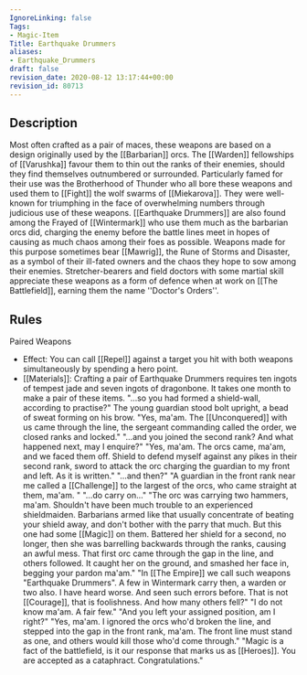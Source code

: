 ```yaml
---
IgnoreLinking: false
Tags:
- Magic-Item
Title: Earthquake Drummers
aliases:
- Earthquake_Drummers
draft: false
revision_date: 2020-08-12 13:17:44+00:00
revision_id: 80713
---
```


## Description
Most often crafted as a pair of maces, these weapons are based on a design originally used by the [[Barbarian]] orcs.
The [[Warden]] fellowships of [[Varushka]] favour them to thin out the ranks of their enemies, should they find themselves outnumbered or surrounded. Particularly famed for their use was the Brotherhood of Thunder who all bore these weapons and used them to [[Fight]] the wolf swarms of [[Miekarova]]. They were well-known for triumphing in the face of overwhelming numbers through judicious use of these weapons. 
[[Earthquake Drummers]] are also found among the Frayed of [[Wintermark]] who use them much as the barbarian orcs did, charging the enemy before the battle lines meet in hopes of causing as much chaos among their foes as possible. Weapons made for this purpose sometimes bear [[Mawrig]], the Rune of Storms and Disaster, as a symbol of their ill-fated owners and the chaos they hope to sow among their enemies.
Stretcher-bearers and field doctors with some martial skill appreciate these weapons as a form of defence when at work on [[The Battlefield]], earning them the name ''Doctor's Orders''.
## Rules
Paired Weapons
* Effect: You can call [[Repel]] against a target you hit with both weapons simultaneously by spending a hero point.
* [[Materials]]: Crafting a pair of Earthquake Drummers requires ten ingots of tempest jade and seven ingots of dragonbone. It takes one month to make a pair of these items.
"...so you had formed a shield-wall, according to practise?"
The young guardian stood bolt upright, a bead of sweat forming on his brow. 
"Yes, ma'am. The [[Unconquered]] with us came through the line, the sergeant commanding called the order, we closed ranks and locked."
"...and you joined the second rank? And what happened next, may I enquire?" 
"Yes, ma'am. The orcs came, ma'am, and we faced them off. Shield to defend myself against any pikes in their second rank, sword to attack the orc charging the guardian to my front and left. As it is written." 
"...and then?"
"A guardian in the front rank near me called a [[Challenge]] to the largest of the orcs, who came straight at them, ma'am. "
"...do carry on..."
"The orc was carrying two hammers, ma'am. Shouldn't have been much trouble to an experienced shieldmaiden. Barbarians armed like that usually concentrate of beating your shield away, and don't bother with the parry that much. But this one had some [[Magic]] on them. Battered her shield for a second, no longer, then she was barrelling backwards through the ranks, causing an awful mess. That first orc came through the gap in the line, and others followed. It caught her on the ground, and smashed her face in, begging your pardon ma'am."
"In [[The Empire]] we call such weapons "Earthquake Drummers". A few in Wintermark carry then, a warden or two also. I have heard worse. And seen such errors before. That is not [[Courage]], that is foolishness.  And how many others fell?"
"I do not know ma'am. A fair few."
"And you left your assigned position, am I right?"
"Yes, ma'am. I ignored the orcs who'd broken the line, and stepped into the gap in the front rank, ma'am. The front line must stand as one, and others would kill those who'd come through."
"Magic is a fact of the battlefield, is it our response that marks us as [[Heroes]]. You are accepted as a cataphract. Congratulations."